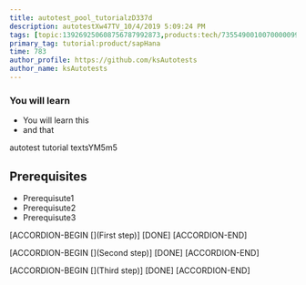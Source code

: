 ```yaml
---
title: autotest_pool_tutorialzD337d
description: autotestXw47TV_10/4/2019 5:09:24 PM
tags: [topic:139269250608756787992873,products:tech/73554900100700000996,tutorial:experience/advanced]
primary_tag: tutorial:product/sapHana
time: 783
author_profile: https://github.com/ksAutotests
author_name: ksAutotests
---
```

### You will learn
- You will learn this
- and that

autotest tutorial textsYM5m5

## Prerequisites
- Prerequisute1
- Prerequisute2
- Prerequisute3

[ACCORDION-BEGIN [](First step)]
[DONE]
[ACCORDION-END]

[ACCORDION-BEGIN [](Second step)]
[DONE]
[ACCORDION-END]

[ACCORDION-BEGIN [](Third step)]
[DONE]
[ACCORDION-END]

